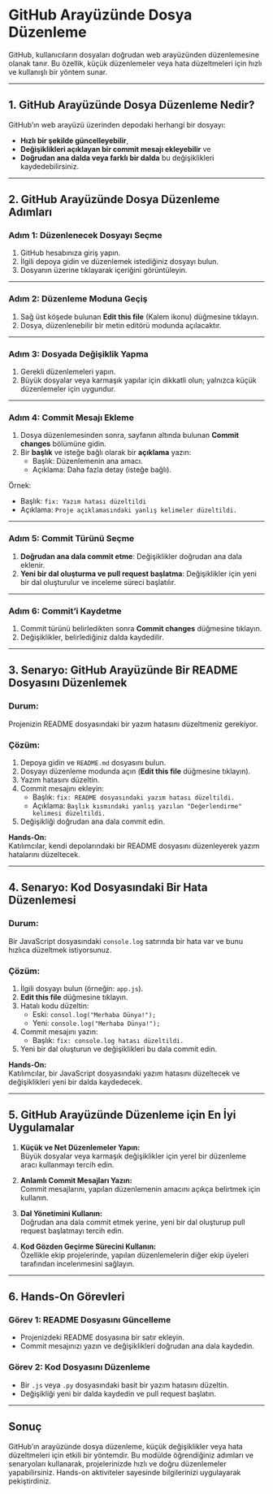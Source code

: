 # **GitHub Arayüzünde Dosya Düzenleme**

GitHub, kullanıcıların dosyaları doğrudan web arayüzünden düzenlemesine olanak tanır. Bu özellik, küçük düzenlemeler veya hata düzeltmeleri için hızlı ve kullanışlı bir yöntem sunar.

---

## **1. GitHub Arayüzünde Dosya Düzenleme Nedir?**

GitHub’ın web arayüzü üzerinden depodaki herhangi bir dosyayı:  

- **Hızlı bir şekilde güncelleyebilir**,  
- **Değişiklikleri açıklayan bir commit mesajı ekleyebilir** ve  
- **Doğrudan ana dalda veya farklı bir dalda** bu değişiklikleri kaydedebilirsiniz.  

---

## **2. GitHub Arayüzünde Dosya Düzenleme Adımları**

### **Adım 1: Düzenlenecek Dosyayı Seçme**

1. GitHub hesabınıza giriş yapın.  
2. İlgili depoya gidin ve düzenlemek istediğiniz dosyayı bulun.  
3. Dosyanın üzerine tıklayarak içeriğini görüntüleyin.  

---

### **Adım 2: Düzenleme Moduna Geçiş**

1. Sağ üst köşede bulunan **Edit this file** (Kalem ikonu) düğmesine tıklayın.  
2. Dosya, düzenlenebilir bir metin editörü modunda açılacaktır.  

---

### **Adım 3: Dosyada Değişiklik Yapma**

1. Gerekli düzenlemeleri yapın.  
2. Büyük dosyalar veya karmaşık yapılar için dikkatli olun; yalnızca küçük düzenlemeler için uygundur.  

---

### **Adım 4: Commit Mesajı Ekleme**

1. Dosya düzenlemesinden sonra, sayfanın altında bulunan **Commit changes** bölümüne gidin.  
2. Bir **başlık** ve isteğe bağlı olarak bir **açıklama** yazın:  
   - Başlık: Düzenlemenin ana amacı.  
   - Açıklama: Daha fazla detay (isteğe bağlı).  

Örnek:  

- Başlık: `fix: Yazım hatası düzeltildi`  
- Açıklama: `Proje açıklamasındaki yanlış kelimeler düzeltildi.`  

---

### **Adım 5: Commit Türünü Seçme**

1. **Doğrudan ana dala commit etme**: Değişiklikler doğrudan ana dala eklenir.  
2. **Yeni bir dal oluşturma ve pull request başlatma**: Değişiklikler için yeni bir dal oluşturulur ve inceleme süreci başlatılır.  

---

### **Adım 6: Commit’i Kaydetme**

1. Commit türünü belirledikten sonra **Commit changes** düğmesine tıklayın.  
2. Değişiklikler, belirlediğiniz dalda kaydedilir.  

---

## **3. Senaryo: GitHub Arayüzünde Bir README Dosyasını Düzenlemek**

### **Durum:**  

Projenizin README dosyasındaki bir yazım hatasını düzeltmeniz gerekiyor.

### **Çözüm:**  

1. Depoya gidin ve `README.md` dosyasını bulun.  
2. Dosyayı düzenleme modunda açın (**Edit this file** düğmesine tıklayın).  
3. Yazım hatasını düzeltin.  
4. Commit mesajını ekleyin:  
   - Başlık: `fix: README dosyasındaki yazım hatası düzeltildi.`  
   - Açıklama: `Başlık kısmındaki yanlış yazılan "Değerlendirme" kelimesi düzeltildi.`  
5. Değişikliği doğrudan ana dala commit edin.  

**Hands-On:**  
Katılımcılar, kendi depolarındaki bir README dosyasını düzenleyerek yazım hatalarını düzeltecek.

---

## **4. Senaryo: Kod Dosyasındaki Bir Hata Düzenlemesi**

### **Durum:**  

Bir JavaScript dosyasındaki `console.log` satırında bir hata var ve bunu hızlıca düzeltmek istiyorsunuz.

### **Çözüm:**  

1. İlgili dosyayı bulun (örneğin: `app.js`).  
2. **Edit this file** düğmesine tıklayın.  
3. Hatalı kodu düzeltin:  
   - Eski: `consol.log("Merhaba Dünya!");`  
   - Yeni: `console.log("Merhaba Dünya!");`  
4. Commit mesajını yazın:  
   - Başlık: `fix: console.log hatası düzeltildi.`  
5. Yeni bir dal oluşturun ve değişiklikleri bu dala commit edin.  

**Hands-On:**  
Katılımcılar, bir JavaScript dosyasındaki yazım hatasını düzeltecek ve değişiklikleri yeni bir dalda kaydedecek.

---

## **5. GitHub Arayüzünde Düzenleme için En İyi Uygulamalar**

1. **Küçük ve Net Düzenlemeler Yapın:**  
   Büyük dosyalar veya karmaşık değişiklikler için yerel bir düzenleme aracı kullanmayı tercih edin.  

2. **Anlamlı Commit Mesajları Yazın:**  
   Commit mesajlarını, yapılan düzenlemenin amacını açıkça belirtmek için kullanın.

3. **Dal Yönetimini Kullanın:**  
   Doğrudan ana dala commit etmek yerine, yeni bir dal oluşturup pull request başlatmayı tercih edin.  

4. **Kod Gözden Geçirme Sürecini Kullanın:**  
   Özellikle ekip projelerinde, yapılan düzenlemelerin diğer ekip üyeleri tarafından incelenmesini sağlayın.  

---

## **6. Hands-On Görevleri**

### **Görev 1: README Dosyasını Güncelleme**

- Projenizdeki README dosyasına bir satır ekleyin.  
- Commit mesajınızı yazın ve değişiklikleri doğrudan ana dala kaydedin.  

### **Görev 2: Kod Dosyasını Düzenleme**

- Bir `.js` veya `.py` dosyasındaki basit bir yazım hatasını düzeltin.  
- Değişikliği yeni bir dalda kaydedin ve pull request başlatın.  

---

## **Sonuç**

GitHub’ın arayüzünde dosya düzenleme, küçük değişiklikler veya hata düzeltmeleri için etkili bir yöntemdir. Bu modülde öğrendiğiniz adımları ve senaryoları kullanarak, projelerinizde hızlı ve doğru düzenlemeler yapabilirsiniz. Hands-on aktiviteler sayesinde bilgilerinizi uygulayarak pekiştirdiniz.
